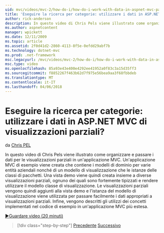 ```yaml
---
uid: mvc/videos/mvc-2/how-do-i/how-do-i-work-with-data-in-aspnet-mvc-partial-views
title: 'Eseguire la ricerca per categorie: utilizzare i dati in ASP.NET MVC di visualizzazioni parziali? | Microsoft Docs'
author: rick-anderson
description: In questo video di Chris Pels viene illustrato come organizzare e passare i dati per le visualizzazioni parziali in un'applicazione MVC. Un'applicazione MVC di esempio viene creata che contiene il dominio...
ms.author: aspnetcontent
manager: wpickett
ms.date: 12/11/2009
ms.topic: article
ms.assetid: 2f0d41d2-2860-4113-8f5e-0efdd29abf7b
ms.technology: dotnet-mvc
ms.prod: .net-framework
msc.legacyurl: /mvc/videos/mvc-2/how-do-i/how-do-i-work-with-data-in-aspnet-mvc-partial-views
msc.type: video
ms.openlocfilehash: 85a93e43e400e4292ee41952a0f83c3a15d35ff3
ms.sourcegitcommit: f8852267f463b62d7f975e56bea9aa3f68fbbdeb
ms.translationtype: MT
ms.contentlocale: it-IT
ms.lasthandoff: 04/06/2018
---
```

<a name="how-do-i-work-with-data-in-aspnet-mvc-partial-views"></a>Eseguire la ricerca per categorie: utilizzare i dati in ASP.NET MVC di visualizzazioni parziali?
====================
da [Chris PEL](https://twitter.com/chrispels)

In questo video di Chris Pels viene illustrato come organizzare e passare i dati per le visualizzazioni parziali in un'applicazione MVC. Un'applicazione MVC di esempio viene creata che contiene i modelli di dominio per varie entità aziendali nonché di un modello di visualizzazione che le istanze delle classi di pacchetti. Una vista demo viene quindi creata insieme a diverse visualizzazioni parziali, ognuno dei quali sono fortemente tipizzati e rendere utilizzare il modello classe di visualizzazione. Le visualizzazioni parziali vengono quindi aggiunti alla vista demo e l'istanza del modello di visualizzazione viene utilizzata per passare facilmente i dati appropriati a visualizzazioni parziali. Infine, vengono descritti gli utilizzi dei concetti implementati nel codice di esempio in un'applicazione MVC più estesa.

[&#9654;Guardare video (20 minuti)](https://channel9.msdn.com/Blogs/ASP-NET-Site-Videos/how-do-i-work-with-data-in-aspnet-mvc-partial-views)

> [!div class="step-by-step"]
> [Precedente](how-do-i-return-json-formatted-data-for-an-ajax-call-in-an-aspnet-mvc-web-application.md)
> [Successivo](how-do-i-implement-view-models-to-manage-data-for-aspnet-mvc-views.md)
